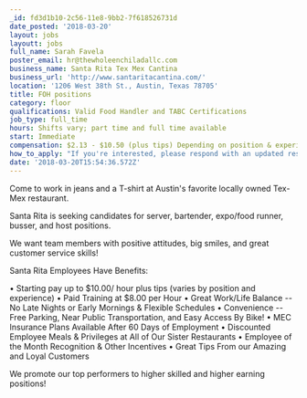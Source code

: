 ```yaml
---
_id: fd3d1b10-2c56-11e8-9bb2-7f618526731d
date_posted: '2018-03-20'
layout: jobs
layoutt: jobs
full_name: Sarah Favela
poster_email: hr@thewholeenchiladallc.com
business_name: Santa Rita Tex Mex Cantina
business_url: 'http://www.santaritacantina.com/'
location: '1206 West 38th St., Austin, Texas 78705'
title: FOH positions
category: floor
qualifications: Valid Food Handler and TABC Certifications
job_type: full_time
hours: Shifts vary; part time and full time available
start: Immediate
compensation: $2.13 - $10.50 (plus tips) Depending on position & experience
how_to_apply: "If you're interested, please respond with an updated resume to hr@thewholeenchiladallc.com or You may also apply in person Monday-Thursday and Saturday 2:00 - 4:00 PM. \r\n\r\nWe are located at 1206 W 38th St (26 Doors Shopping Center) in Central Austin."
date: '2018-03-20T15:54:36.572Z'
---
```

Come to work in jeans and a T-shirt at Austin's favorite locally owned Tex-Mex restaurant.

Santa Rita is seeking candidates for server, bartender, expo/food runner, busser, and host positions.

We want team members with positive attitudes, big smiles, and great customer service skills!

Santa Rita Employees Have Benefits:

• Starting pay up to $10.00/ hour plus tips (varies by position and experience)
• Paid Training at $8.00 per Hour
• Great Work/Life Balance -- No Late Nights or Early Mornings & Flexible Schedules 
• Convenience -- Free Parking, Near Public Transportation, and Easy Access By Bike! 
• MEC Insurance Plans Available After 60 Days of Employment 
• Discounted Employee Meals & Privileges at All of Our Sister Restaurants 
• Employee of the Month Recognition & Other Incentives 
• Great Tips From our Amazing and Loyal Customers

We promote our top performers to higher skilled and higher earning positions!
